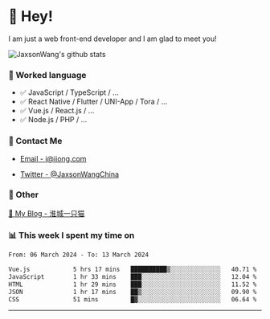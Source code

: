 # 👋 Hey!

I am just a web front-end developer and I am glad to meet you!

![JaxsonWang's github stats](https://github-readme-stats.vercel.app/api?username=JaxsonWang&&show_icons=true&&title_color=1abc9c&&icon_color=1abc9c)


### 📝 Worked language

- ✅ JavaScript / TypeScript / ...
- ✅ React Native / Flutter / UNI-App / Tora / ...
- ✅ Vue.js / React.js / ...
- ✅ Node.js / PHP / ...

### 📮 Contact Me

- [Email - i@iiong.com](mailto:i@iiong.com)

- [Twitter - @JaxsonWangChina](https://twitter.com/JaxsonWangChina)

### 🤪 Other

[📌 My Blog - 淮城一只猫](https://iiong.com)

### 📊 This week I spent my time on

<!--START_SECTION:waka-->

```txt
From: 06 March 2024 - To: 13 March 2024

Vue.js            5 hrs 17 mins   ██████████▒░░░░░░░░░░░░░░   40.71 %
JavaScript        1 hr 33 mins    ███░░░░░░░░░░░░░░░░░░░░░░   12.04 %
HTML              1 hr 29 mins    ███░░░░░░░░░░░░░░░░░░░░░░   11.52 %
JSON              1 hr 17 mins    ██▒░░░░░░░░░░░░░░░░░░░░░░   09.90 %
CSS               51 mins         █▓░░░░░░░░░░░░░░░░░░░░░░░   06.64 %
```

<!--END_SECTION:waka-->

---
